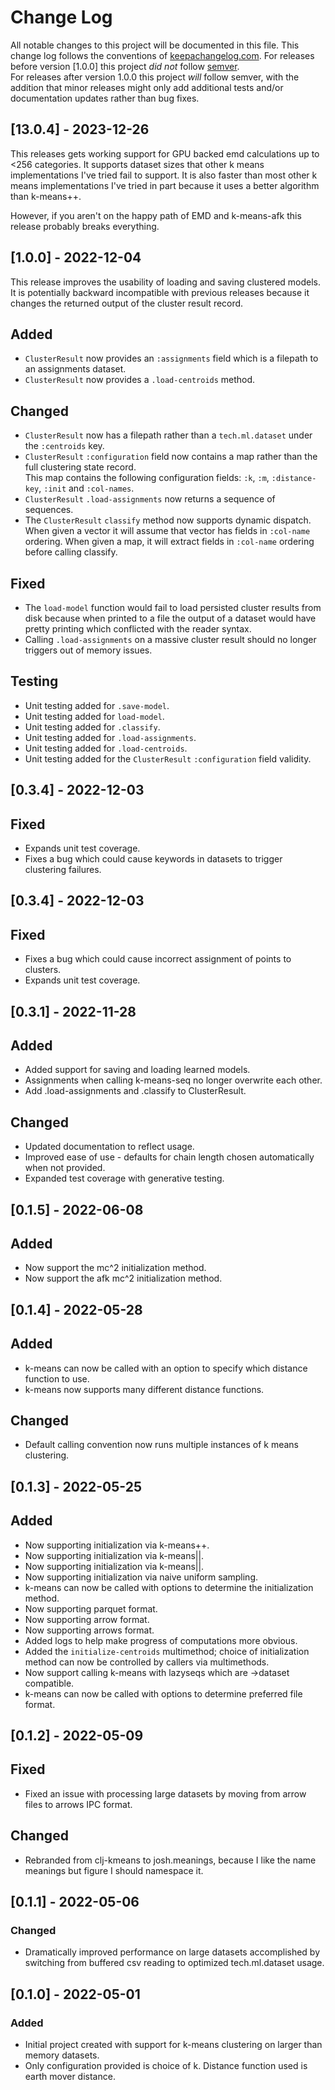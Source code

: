 # Change Log

All notable changes to this project will be documented in this file. 
This change log follows the conventions of [keepachangelog.com](http://keepachangelog.com/).
For releases before version [1.0.0] this project *did not* follow [semver](https://semver.org/).  
For releases after version 1.0.0 this project *will* follow semver, with the addition that minor 
releases might only add additional tests and/or documentation updates rather than bug fixes.

## [13.0.4] - 2023-12-26

This releases gets working support for GPU backed emd calculations up 
to <256 categories.  It supports dataset sizes that other k means 
implementations I've tried fail to support.  It is also faster than 
most other k means implementations I've tried in part because it uses 
a better algorithm than k-means++.

However, if you aren't on the happy path of EMD and k-means-afk this 
release probably breaks everything.

## [1.0.0] - 2022-12-04

This release improves the usability of loading and saving clustered models.
It is potentially backward incompatible with previous releases because it 
changes the returned output of the cluster result record.

## Added

 - `ClusterResult` now provides an `:assignments` field which is a filepath to an assignments dataset.
 - `ClusterResult` now provides a `.load-centroids` method.

## Changed

 - `ClusterResult` now has a filepath rather than a `tech.ml.dataset` under the `:centroids` key.
 - `ClusterResult` `:configuration` field now contains a map rather than the full clustering state record.  
    This map contains the following configuration fields: `:k`, `:m`, `:distance-key`, `:init` and `:col-names`.
 -  `ClusterResult` `.load-assignments` now returns a sequence of sequences.
 -  The `ClusterResult` `classify` method now supports dynamic dispatch.  When given a vector it will assume that 
   vector has fields in `:col-name` ordering.  When given a map, it will extract fields in `:col-name` ordering 
   before calling classify.

## Fixed

  - The `load-model` function would fail to load persisted cluster results from disk because when 
    printed to a file the output of a dataset would have pretty printing which conflicted with the 
    reader syntax.
  - Calling `.load-assignments` on a massive cluster result should no longer triggers out of memory 
    issues.

## Testing

 - Unit testing added for `.save-model`.
 - Unit testing added for `load-model`.
 - Unit testing added for `.classify`.
 - Unit testing added for `.load-assignments`.
 - Unit testing added for `.load-centroids`.
 - Unit testing added for the `ClusterResult` `:configuration` field validity.


## [0.3.4] - 2022-12-03

## Fixed

 - Expands unit test coverage.
 - Fixes a bug which could cause keywords in datasets to trigger clustering failures.

## [0.3.4] - 2022-12-03

## Fixed 

 - Fixes a bug which could cause incorrect assignment of points to clusters.
 - Expands unit test coverage.

## [0.3.1] - 2022-11-28

## Added 

 - Added support for saving and loading learned models.
 - Assignments when calling k-means-seq no longer overwrite each other.
 - Add .load-assignments and .classify to ClusterResult.

## Changed

 - Updated documentation to reflect usage.
 - Improved ease of use - defaults for chain length chosen automatically when not provided.
 - Expanded test coverage with generative testing.


## [0.1.5] - 2022-06-08

## Added

 - Now support the mc^2 initialization method.
 - Now support the afk mc^2 initialization method.
 
## [0.1.4] - 2022-05-28

## Added

 - k-means can now be called with an option to specify which distance 
   function to use. 
 - k-means now supports many different distance functions.

## Changed

 - Default calling convention now runs multiple instances of k means 
   clustering.

## [0.1.3] - 2022-05-25

## Added

 - Now supporting initialization via k-means++.
 - Now supporting initialization via k-means||.
 - Now supporting initialization via k-means||.
 - Now supporting initialization via naive uniform sampling.
 - k-means can now be called with options to determine the initialization method.
 - Now supporting parquet format.
 - Now supporting arrow format.
 - Now supporting arrows format.
 - Added logs to help make progress of computations more obvious.
 - Added the `initialize-centroids` multimethod; choice of initialization method can now be controlled by callers via multimethods.
 - Now support calling k-means with lazyseqs which are ->dataset compatible.
 - k-means can now be called with options to determine preferred file format.

## [0.1.2] - 2022-05-09

## Fixed

- Fixed an issue with processing large datasets by moving from arrow files to arrows IPC format.

## Changed

- Rebranded from clj-kmeans to josh.meanings, because I like the name meanings but figure I should namespace it.

## [0.1.1] - 2022-05-06

### Changed

- Dramatically improved performance on large datasets accomplished by switching 
from buffered csv reading to optimized tech.ml.dataset usage.

## [0.1.0] - 2022-05-01

### Added

- Initial project created with support for k-means clustering on larger than memory datasets.
- Only configuration provided is choice of k. Distance function used is earth mover distance.


